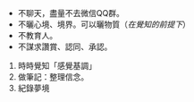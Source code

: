 - 不聊天，盡量不去微信QQ群。
- 不曬心境、境界。可以曬物質（*在覺知的前提下*）
- 不教育人。
- 不謀求讚賞、認同、承認。



1. 時時覺知「感覺基調」
2. 做筆記：整理信念。
3. 紀錄夢境
